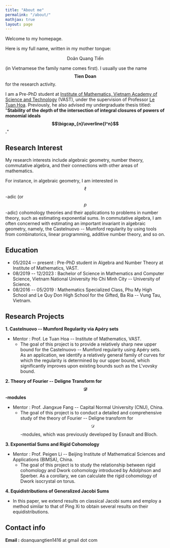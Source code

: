 ```yaml
---
title: "About me"
permalink: "/about/"
mathjax: true
layout: page
---
```


Welcome to my homepage.

Here is my full name, written in my mother tongue: 

$$\text{Doãn Quang Tiến}$$

(in Vietnamese the family name comes first). I usually use the name **$$\text{Tien Doan}$$** for the research activity.

I am a Pre-PhD student at [Institute of Mathematics, Vietnam Academy of Science and Technology](http://math.ac.vn/en/trang-chu/gioi-thieu-vien-toan.html) (VAST), under the supervision of Professor [Le Tuan Hoa](http://math.ac.vn/en/component/staff/?task=getProfile&staffID=25). Previously, he also advised my undergraduate thesis titled: "**Stability of the depth of the intersection of integral closures of powers of monomial ideals $$\bigcap_{n}\overline{I^n}$$.**"

## Research Interest

My research interests include algebraic geometry, number theory, commutative algebra, and their connections with other areas of mathematics.

For instance, in algebraic geometry, I am interested in $$\ell$$-adic (or $$p$$-adic) cohomology theories and their applications to problems in number theory, such as estimating exponential sums. In commutative algebra, I am often concerned with estimating an important invariant in algebraic geometry, namely, the Castelnuovo -- Mumford regularity by using tools from combinatorics, linear programming, additive number theory, and so on.

## Education
 - 05/2024 -- present : Pre-PhD student in Algebra and Number Theory at Institute of Mathematics, VAST.
 - 08/2019 -- 12/2023 : Bachelor of Science in Mathematics and Computer Science, Vietnam National University Ho Chi Minh City -- University of Science.
 - 08/2016 -- 05/2019 : Mathematics Specialized Class, Phu My High School and Le Quy Don High School for the Gifted, Ba Ria -- Vung Tau, Vietnam.

## Research Projects

**1. Castelnuovo -- Mumford Regularity via Apéry sets**
- Mentor : Prof. Le Tuan Hoa -- Institute of Mathematics, VAST.
  - The goal of this project is to provide a relatively sharp new upper bound for the Castelnuovo -- Mumford regularity using Apéry sets. As an application, we identify a relatively general family of curves for which the regularity is determined by our upper bound, which significantly improves upon existing bounds such as the L'vovsky bound.

**2. Theory of Fourier -- Deligne Transform for $$\mathscr{D}$$-modules**
- Mentor : Prof. Jiangxue Fang -- Capital Normal University (CNU), China.
  - The goal of this project is to conduct a detailed and comprehensive study of the theory of Fourier -- Deligne transform for $$\mathscr{D}$$-modules, which was previously developed by Esnault and Bloch.

 **3. Exponential Sums and Rigid Cohomology**
- Mentor : Prof. Peigen Li -- Beijing Institute of Mathematical Sciences and Applications (BIMSA), China.
  - The goal of this project is to study the relationship between rigid cohomology and Dwork cohomology introduced by Adolphson and Sperber. As a corollary, we can calculate the rigid cohomology of Dwork isocrystal on torus.

 **4. Equidistributions of Generalized Jacobi Sums**
- In this paper, we extend results on classical Jacobi sums and employ a method similar to that of Ping Xi to obtain several results on their equidistributions.

## Contact info

**Email :** doanquangtien1416 at gmail dot com
